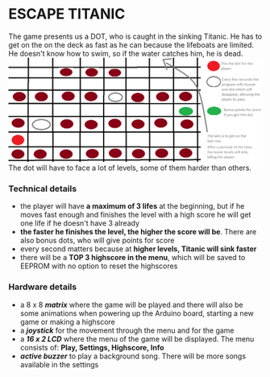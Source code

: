 # ESCAPE TITANIC

The game presents us a DOT, who is caught in the sinking Titanic. He has to get on the on the deck as fast as he can because the lifeboats are limited. He doesn't know how to swim, so if the water catches him, he is dead.
![The map of the Titanic](./images/matrix_drawn_dots.png)
The dot will have to face a lot of levels, some of them harder than others.

### Technical details
  * the player will have **a maximum of 3 lifes** at the beginning, but if he moves fast enough and finishes the level with a high score he will get one life if he doesn't have 3 already
  * **the faster he finishes the level, the higher the score will be**. There are also bonus dots, who will give points for score
  * every second matters because at **higher levels, Titanic will sink faster**
  * there will be a **TOP 3 highscore in the menu**, which will be saved to EEPROM with no option to reset the highscores
  
### Hardware details
  * a 8 x 8 **_matrix_** where the game will be played and there will also be some animations when powering up the Arduino board, starting a new game or making a highscore
  * a **_joystick_** for the movement through the menu and for the game
  * a **_16 x 2 LCD_** where the menu of the game will be displayed. The menu consists of: **Play, Settings, Highscore, Info**
  * **_active buzzer_** to play a background song. There will be more songs available in the settings
